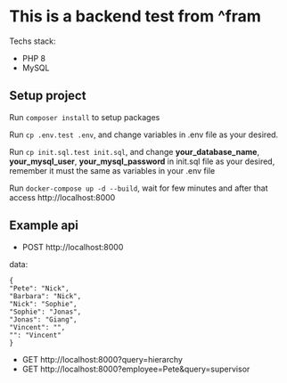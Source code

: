 # This is a backend test from ^fram

Techs stack:
- PHP 8
- MySQL

## Setup project

Run `composer install` to setup packages

Run `cp .env.test .env`, and change variables in .env file as your desired.

Run `cp init.sql.test init.sql`, and change __your_database_name__, __your_mysql_user__, __your_mysql_password__ in init.sql file as your desired, remember it must the same as variables in your .env file

Run `docker-compose up -d --build`, wait for few minutes and after that access http://localhost:8000

## Example api


- POST http://localhost:8000

data:
```
{
"Pete": "Nick",
"Barbara": "Nick",
"Nick": "Sophie",
"Sophie": "Jonas",
"Jonas": "Giang",
"Vincent": "",
"": "Vincent"
}
```

- GET http://localhost:8000?query=hierarchy
- GET http://localhost:8000?employee=Pete&query=supervisor